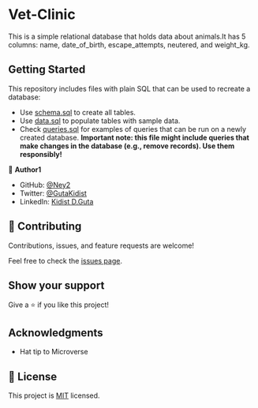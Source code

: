 # Vet-Clinic
This is a simple relational database that holds data about animals.It has 5 columns: name, date_of_birth, escape_attempts, neutered, and weight_kg.

## Getting Started

This repository includes files with plain SQL that can be used to recreate a database:

- Use [schema.sql](./schema.sql) to create all tables.
- Use [data.sql](./data.sql) to populate tables with sample data.
- Check [queries.sql](./queries.sql) for examples of queries that can be run on a newly created database. **Important note: this file might include queries that make changes in the database (e.g., remove records). Use them responsibly!**

👤 **Author1**

- GitHub: [@Ney2](https://github.com/Ney2)
- Twitter: [@GutaKidist](https://twitter.com/GutaKidist)
- LinkedIn: [Kidist D.Guta](https://www.linkedin.com/in/kidist-guta/)

## 🤝 Contributing

Contributions, issues, and feature requests are welcome!

Feel free to check the [issues page](https://github.com/Ney2/Vet-Clinic/issues).

## Show your support

Give a ⭐️ if you like this project!

## Acknowledgments

- Hat tip to Microverse

## 📝 License

This project is [MIT](https://github.com/Ney2/readme-template/blob/master/MIT.md) licensed.
